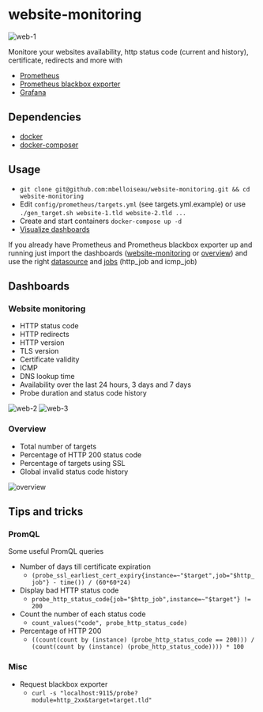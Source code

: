 # website-monitoring

![web-1](screenshots/website-monitoring_1.png)

Monitore your websites availability, http status code (current and history), certificate, redirects and more with

* [Prometheus](https://github.com/prometheus/prometheus)
* [Prometheus blackbox exporter](https://github.com/prometheus/blackbox_exporter)
* [Grafana](https://github.com/grafana/grafana)

## Dependencies

* [docker](https://docs.docker.com/install/)
* [docker-composer](https://docs.docker.com/compose/install/)

## Usage

* `git clone git@github.com:mbelloiseau/website-monitoring.git && cd website-monitoring`
* Edit `config/prometheus/targets.yml` (see targets.yml.example) or use `./gen_target.sh website-1.tld website-2.tld ...`
* Create and start containers `docker-compose up -d`
* [Visualize dashboards](http://localhost:5000/)

If you already have Prometheus and Prometheus blackbox exporter up and running just import the dashboards ([website-monitoring](dashboards/website-monitoring.json) or [overview](dashboards/overview.json)) and use the right [datasource](screenshots/import.png) and [jobs](screenshots/import.png) (http_job and icmp_job)

## Dashboards

###  Website monitoring
  
* HTTP status code
* HTTP redirects
* HTTP version
* TLS version
* Certificate validity
* ICMP
* DNS lookup time
* Availability over the last 24 hours, 3 days and 7 days
* Probe duration and status code history

![web-2](screenshots/website-monitoring_2.png)
![web-3](screenshots/website-monitoring_3.png)

### Overview

* Total number of targets
* Percentage of HTTP 200 status code
* Percentage of targets using SSL
* Global invalid status code history

![overview](screenshots/overview_1.png)

## Tips and tricks

### PromQL

Some useful PromQL queries

* Number of days till certificate expiration
  * `(probe_ssl_earliest_cert_expiry{instance=~"$target",job="$http_job"} - time()) / (60*60*24)`
* Display bad HTTP status code
  * `probe_http_status_code{job="$http_job",instance=~"$target"} != 200`
* Count the number of each status code
  * `count_values("code", probe_http_status_code)`
* Percentage of HTTP 200
  * `((count(count by (instance) (probe_http_status_code == 200))) / (count(count by (instance) (probe_http_status_code)))) * 100`

### Misc

* Request blackbox exporter
  * `curl -s "localhost:9115/probe?module=http_2xx&target=target.tld"`
